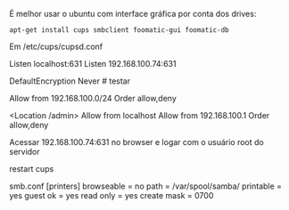 É melhor usar o ubuntu com interface gráfica por conta dos drives: 

    apt-get install cups smbclient foomatic-gui foomatic-db


Em /etc/cups/cupsd.conf

Listen localhost:631
Listen 192.168.100.74:631

DefaultEncryption Never # testar

<Location />
  Allow from 192.168.100.0/24
  Order allow,deny
</Location>

<Location /admin>
  Allow from localhost
  Allow from 192.168.100.1
  Order allow,deny
</Location>

Acessar 192.168.100.74:631 no browser
e logar com o usuário root do servidor

restart cups

smb.conf
[printers]
    browseable = no
    path = /var/spool/samba/
    printable = yes
    guest ok = yes
    read only = yes
    create mask = 0700

